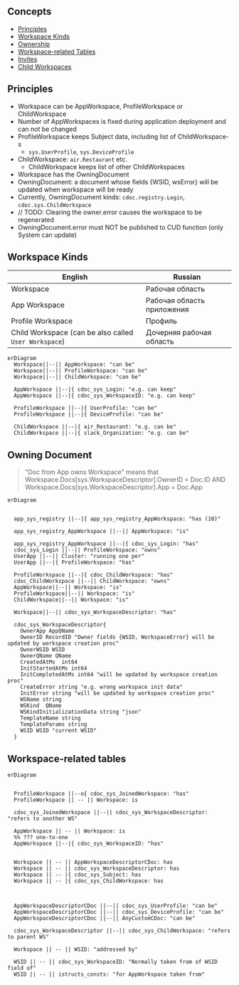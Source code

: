 ## Concepts

- [Principles](#principles)
- [Workspace Kinds](#workspace-kinds)
- [Ownership](#ownership)
- [Workspace-related Tables](#workspace-related-tables)
- [Invites](invites.md)
- [Child Workspaces](child-workspaces.md)

## Principles

- Workspace can be AppWorkspace, ProfileWorkspace or ChildWorkspace
- Number of AppWorkspaces is fixed during application deployment and can not be changed
- ProfileWorkspace keeps Subject data, including list of ChildWorkspace-s
  - `sys.UserProfile`, `sys.DeviceProfile`
- ChildWorkspace: `air.Restaurant` etc.
  - ChildWorkspace keeps list of other ChildWorkspaces  
- Workspace has the OwningDocument
- OwningDocument: a document whose fields {WSID, wsError} will be updated when workspace will be ready
- Currently, OwningDocument kinds: `cdoc.registry.Login`, `cdoc.sys.ChildWorkspace`
- // TODO: Clearing the owner.error causes the workspace to be regenerated
- OwningDocument.error must NOT be published to CUD function (only System can update)

## Workspace Kinds

| English     | Russian     |
| ----------- | ----------- |
| Workspace| Рабочая область       |
| App Workspace   |Рабочая область приложения|
| Profile Workspace   | Профиль        |
| Child Workspace (can be also called `User Workspace`)   |Дочерняя рабочая область|

```mermaid
erDiagram
  Workspace||--|| AppWorkspace: "can be"
  Workspace||--|| ProfileWorkspace: "can be"
  Workspace||--|| ChildWorkspace: "can be"

  AppWorkspace ||--|{ cdoc_sys_Login: "e.g. can keep"
  AppWorkspace ||--|{ cdoc_sys_WorkspaceID: "e.g. can keep"

  ProfileWorkspace ||--|{ UserProfile: "can be"
  ProfileWorkspace ||--|{ DeviceProfile: "can be"

  ChildWorkspace ||--|{ air_Restaurant: "e.g. can be"
  ChildWorkspace ||--|{ slack_Organization: "e.g. can be"
```

## Owning Document

> "Doc from App owns Workspace" means that
Workspace.Docs[sys.WorkspaceDescriptor].OwnerID = Doc.ID AND Workspace.Docs[sys.WorkspaceDescriptor].App = Doc.App

```mermaid
erDiagram


  app_sys_registry ||--|{ app_sys_registry_AppWorkspace: "has (10)"

  app_sys_registry_AppWorkspace ||--|| AppWorkspace: "is"

  app_sys_registry_AppWorkspace ||--|{ cdoc_sys_Login: "has"
  cdoc_sys_Login ||--|| ProfileWorkspace: "owns"
  UserApp ||--|| Cluster: "running one per"
  UserApp ||--|{ ProfileWorkspace: "has"

  ProfileWorkspace ||--|{ cdoc_ChildWorkspace: "has"
  cdoc_ChildWorkspace ||--|| ChildWorkspace: "owns"
  AppWorkspace||--|| Workspace: "is"
  ProfileWorkspace||--|| Workspace: "is"
  ChildWorkspace||--|| Workspace: "is"

  Workspace||--|| cdoc_sys_WorkspaceDescriptor: "has"

  cdoc_sys_WorkspaceDescriptor{
    OwnerApp AppQName
    OwnerID RecordID "Owner fields {WSID, WorkspaceError} will be updated by workspace creation proc"
    OwnerWSID WSID
    OwnerQName QName
    CreatedAtMs  int64
    InitStartedAtMs int64
    InitCompletedAtMs int64 "will be updated by workspace creation proc"
    CreateError string "e.g. wrong workspace init data"
    InitError string "will be updated by workspace creation proc"
    WSName string
    WSKind  QName
    WSKindInitializationData string "json"
    TemplateName string
    TemplateParams string
    WSID WSID "current WSID"
  }
```

## Workspace-related tables

```mermaid
erDiagram


  ProfileWorkspace ||--o{ cdoc_sys_JoinedWorkspace: "has"
  ProfileWorkspace || -- || Workspace: is

  cdoc_sys_JoinedWorkspace ||--|| cdoc_sys_WorkspaceDescriptor: "refers to another WS"

  AppWorkspace || -- || Workspace: is
  %% ??? one-to-one
  AppWorkspace ||--|{ cdoc_sys_WorkspaceID: "has"


  Workspace || -- || AppWorkspaceDescriptorCDoc: has
  Workspace || -- || cdoc_sys_WorkspaceDescriptor: has
  Workspace || -- |{ cdoc_sys_Subject: has
  Workspace || -- |{ cdoc_sys_ChildWorkspace: has



  AppWorkspaceDescriptorCDoc ||--|| cdoc_sys_UserProfile: "can be"
  AppWorkspaceDescriptorCDoc ||--|| cdoc_sys_DeviceProfile: "can be"
  AppWorkspaceDescriptorCDoc ||--|| AnyCustomCDoc: "can be"

  cdoc_sys_WorkspaceDescriptor ||--|| cdoc_sys_ChildWorkspace: "refers to parent WS"

  Workspace || -- || WSID: "addressed by"

  WSID || -- || cdoc_sys_WorkspaceID: "Normally taken from of WSID field of"
  WSID || -- || istructs_consts: "for AppWorkspace taken from"
```

